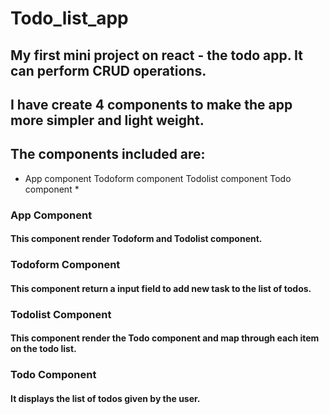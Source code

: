 # Todo_list_app

## My first mini project on react - the todo app. It can perform CRUD operations.

## I have create 4 components to make the app more simpler and light weight.

## The components included are:
 
 * App component
 Todoform component
 Todolist component
 Todo component *
 
### App Component

#### This component render Todoform and Todolist component.

### Todoform Component

#### This component return a input field to add new task to the list of todos.

### Todolist Component

#### This component render the Todo component and map through each item on the todo list.

### Todo Component

#### It displays the list of todos given by the user.


